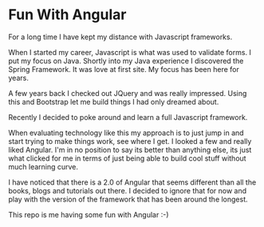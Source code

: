 # Fun With Angular

For a long time I have kept my distance with Javascript frameworks.

When I started my career, Javascript is what was used to validate forms. I put my focus on Java. Shortly into my Java experience I discovered the Spring Framework. It was love at first site. My focus has been here for years.

A few years back I checked out JQuery and was really impressed. Using this and Bootstrap let me build things I had only dreamed about.

Recently I decided to poke around and learn a full Javascript framework.

When evaluating technology like this my approach is to just jump in and start trying to make things work, see where I get. I looked a few and really liked Angular. I'm in no position to say its better than anything else, its just what clicked for me in terms of just being able to build cool stuff without much learning curve.

I have noticed that there is a 2.0 of Angular that seems different than all the books, blogs and tutorials out there. I decided to ignore that for now and play with the version of the framework that has been around the longest.

This repo is me having some fun with Angular :-)
